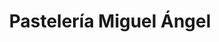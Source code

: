 ---
title: "Pastelería Miguel Ángel"
url: /bertamirans/pasteleria-miguel-angel/
shop: pastelería
---